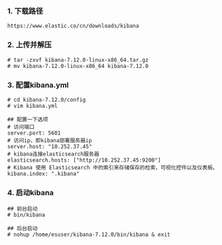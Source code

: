 ### 1. 下载路径

```
https://www.elastic.co/cn/downloads/kibana
```



### 2. 上传并解压

```
# tar -zxvf kibana-7.12.0-linux-x86_64.tar.gz
# mv kibana-7.12.0-linux-x86_64 kibana-7.12.0
```



### 3. 配置kibana.yml

```
# cd kibana-7.12.0/config
# vim kibana.yml

## 配置一下选项
# 访问端口
server.port: 5601
# 访问ip，即kibana部署服务器ip
server.host: "10.252.37.45"
# kibana连接elasticsearch服务器
elasticsearch.hosts: ["http://10.252.37.45:9200"]
# Kibana 使用 Elasticsearch 中的索引来存储保存的检索，可视化控件以及仪表板。
kibana.index: ".kibana"
```



### 4. 启动kibana

```
## 前台启动
# bin/kibana

## 后台启动
# nohup /home/esuser/kibana-7.12.0/bin/kibana & exit
```



